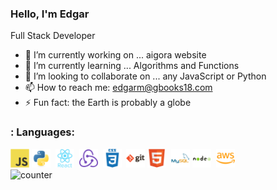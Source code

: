 ### Hello, I'm Edgar 

Full Stack Developer
- 🔭 I’m currently working on ... aigora website
- 🌱 I’m currently learning ... Algorithms and Functions
- 👯 I’m looking to collaborate on ... any JavaScript or Python 
- 📫 How to reach me: edgarm@gbooks18.com
- ⚡ Fun fact: the Earth is probably a globe

### : Languages: 
<div>                                                    
  <img src="https://github.com/devicons/devicon/blob/master/icons/javascript/javascript-original.svg" title="JavaScript" alt="JavaScript" width="30" height="30"/>&nbsp;<img src="https://github.com/devicons/devicon/blob/master/icons/python/python-original.svg" title="Python" alt="Python" width="30" height="30"/>&nbsp; <img src="https://github.com/devicons/devicon/blob/master/icons/react/react-original-wordmark.svg" title="React" alt="React" width="30" height="30"/>&nbsp; <img src="https://github.com/devicons/devicon/blob/master/icons/redux/redux-original.svg" title="Redux" alt="Redux" width="30" height="30"/>&nbsp; <img src="https://github.com/devicons/devicon/blob/master/icons/css3/css3-plain-wordmark.svg"  title="CSS3" alt="CSS" width="30" height="30"/>&nbsp; <img src="https://github.com/devicons/devicon/blob/master/icons/git/git-original-wordmark.svg" title="Git" alt="Git" width="30" height="30"/> <img src="https://github.com/devicons/devicon/blob/master/icons/html5/html5-original.svg" title="HTML5" alt="HTML" width="30" height="30"/>&nbsp; <img src="https://github.com/devicons/devicon/blob/master/icons/mysql/mysql-original-wordmark.svg" title="MySQL"  alt="MySQL" width="30" height="30"/>&nbsp;<img src="https://github.com/devicons/devicon/blob/master/icons/nodejs/nodejs-original-wordmark.svg" title="NodeJS" alt="NodeJS" width="30" height="30"/>&nbsp; <img src="https://github.com/devicons/devicon/blob/master/icons/amazonwebservices/amazonwebservices-plain-wordmark.svg" title="AWS" alt="AWS" width="30" height="30"/>&nbsp;
</div>


<img src="https://komarev.com/ghpvc/?username=yEdgarDMen&style=flat-square&color=red" alt="counter"/>

